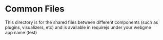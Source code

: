 # Common Files
This directory is for the shared files between different components (such as plugins, visualizers, etc) and is available in requirejs under your webgme app name (test)
